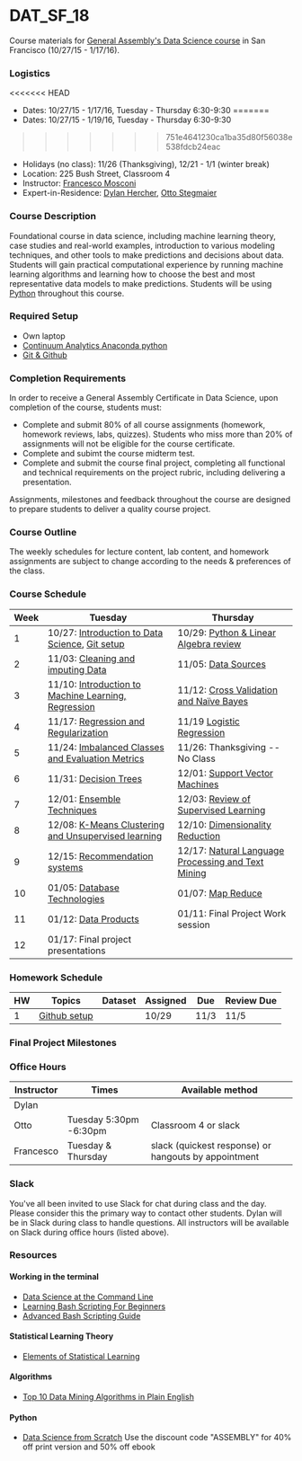 # DAT_SF_18

Course materials for [General Assembly's Data Science course](https://generalassemb.ly/education/data-science/san-francisco) in San Francisco (10/27/15 - 1/17/16).

### Logistics

<<<<<<< HEAD
- Dates: 10/27/15 - 1/17/16, Tuesday - Thursday 6:30-9:30
=======
- Dates: 10/27/15 - 1/19/16, Tuesday - Thursday 6:30-9:30
>>>>>>> 751e4641230ca1ba35d80f56038e538fdcb24eac
- Holidays (no class): 11/26 (Thanksgiving), 12/21 - 1/1 (winter break) 
- Location: 225 Bush Street, Classroom 4
- Instructor: [Francesco Mosconi](https://www.linkedin.com/in/framosconis)
- Expert-in-Residence:
 [Dylan Hercher](https://www.linkedin.com/pub/dylan-hercher/30/478/1b6), [Otto Stegmaier](https://www.linkedin.com/pub/otto-stegmaier/a3/a3/594)



### Course Description
Foundational course in data science, including machine learning theory, case studies and real-world examples, introduction to various modeling techniques, and other tools to make predictions and decisions about data. Students will gain practical computational experience by running machine learning algorithms and learning how to choose the best and most representative data models to make predictions. Students will be using [Python](https://www.python.org/) throughout this course.

### Required Setup
- Own laptop
- [Continuum Analytics Anaconda python](http://continuum.io/downloads)
- [Git & Github](https://github.com/)

### Completion Requirements
In order to receive a General Assembly Certificate in Data Science, upon completion of the course, students must:

- Complete and submit 80% of all course assignments (homework, homework reviews, labs, quizzes). Students who miss more than 20% of assignments will not be eligible for the course certificate.
- Complete and subimt the course midterm test.
- Complete and submit the course final project, completing all functional and technical requirements on the project rubric, including delivering a presentation.

Assignments, milestones and feedback throughout the course are designed to prepare students to deliver a quality course project.

### Course Outline
The weekly schedules for lecture content, lab content, and homework assignments are subject to change according to the needs & preferences of the class.

### Course Schedule

Week | Tuesday                                             | Thursday
---  | ---                                                 | ---
 1   | 10/27: [Introduction to Data Science](lectures/lec01.pdf), [Git setup](lectures/lec01_git_setup.pdf) | 10/29: [Python & Linear Algebra review](lectures/lec02.pdf)
 2   | 11/03: [Cleaning and imputing Data](lectures/lec03.pdf)                   | 11/05: [Data Sources](lectures/lec04.pdf)
 3   | 11/10: [Introduction to Machine Learning, Regression](lectures/lec05.pdf)      | 11/12: [Cross Validation and Naïve Bayes](lectures/lec06.pdf)
 4   | 11/17: [Regression and Regularization](lectures/lec07.pdf) | 11/19 [Logistic Regression](lectures/lec08.pdf)
 5   | 11/24: [Imbalanced Classes and Evaluation Metrics](lectures/lec09.pdf)     | 11/26: Thanksgiving -- No Class
 6   | 11/31: [Decision Trees](lectures/lec10.pdf) | 12/01: [Support Vector Machines](lectures/lec11.pdf)
 7   | 12/01: [Ensemble Techniques](lectures/lec12.pdf)                           | 12/03: [Review of Supervised Learning](lectures/lec13.pdf)
 8   | 12/08: [K-Means Clustering and Unsupervised learning](lectures/lec14.pdf) | 12/10: [Dimensionality Reduction](lectures/lec15.pdf)
 9   | 12/15: [Recommendation systems](lectures/lec16.pdf)     | 12/17: [Natural Language Processing and Text Mining](lectures/lec17.pdf)
 10  | 01/05: [Database Technologies](lectures/lec18.pdf)            | 01/07: [Map Reduce](lectures/lec19.pdf)
 11  | 01/12: [Data Products](lectures/lec20.pdf) | 01/11: Final Project Work session
 12  | 01/17: Final project presentations




### Homework Schedule

HW       | Topics                           | Dataset | Assigned | Due   | Review Due
---      | ---                              | ---     | ---      | ---   | ---
1        | [Github setup](homework/HW1_assignment.pdf)                    |         | 10/29     |  11/3  |  11/5

### Final Project Milestones

### Office Hours

Instructor  | Times                  | Available method
---         | ---                    | ---
Dylan       | |
Otto        | Tuesday 5:30pm -6:30pm | Classroom 4 or slack
Francesco   | Tuesday & Thursday     | slack (quickest response) or hangouts by appointment

### Slack

You've all been invited to use Slack for chat during class and the day. Please consider this the primary way to contact other students. Dylan will be in Slack during class to handle questions. All instructors will be available on Slack during office hours (listed above).

### Resources

#### Working in the terminal
- [Data Science at the Command Line](http://shop.oreilly.com/product/0636920032823.do)
- [Learning Bash Scripting For Beginners](http://www.cyberciti.biz/open-source/learning-bash-scripting-for-beginners/)
- [Advanced Bash Scripting Guide](http://www.tldp.org/LDP/abs/html/)

#### Statistical Learning Theory
- [Elements of Statistical Learning](http://statweb.stanford.edu/~tibs/ElemStatLearn/)

#### Algorithms
- [Top 10 Data Mining Algorithms in Plain English](http://rayli.net/blog/data/top-10-data-mining-algorithms-in-plain-english/)

#### Python
- [Data Science from Scratch](http://shop.oreilly.com/product/0636920033400.do) Use the discount code "ASSEMBLY" for 40% off print version and 50% off ebook
